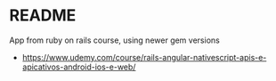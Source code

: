 # README

App from ruby on rails course, using newer gem versions

* https://www.udemy.com/course/rails-angular-nativescript-apis-e-apicativos-android-ios-e-web/
